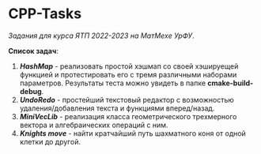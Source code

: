 # CPP-Tasks  
*Задания для курса ЯТП 2022-2023 на МатМехе УрФУ*. 

**Список задач**:  

1. ***HashMap*** - реализовать простой хэшмап со своей хэшируещей функцией и протестировать его с тремя различными наборами параметров. Результаты теста можно увидеть в папке **cmake-build-debug**. 
2. ***UndoRedo*** - простейший текстовый редактор с возможностью удаления/добавления текста и функциями вперед/назад. 
3. ***MiniVecLib*** - реализация класса геометрического трехмерного вектора и алгебраических операций с ним.
4. ***Knights move*** - найти кратчайший путь шахматного коня от одной клетки до другой.
